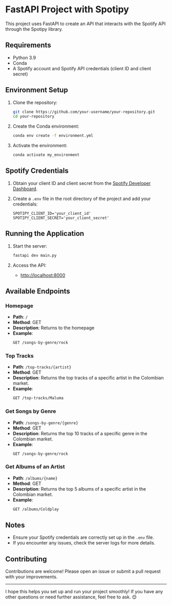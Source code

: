 # FastAPI Project with Spotipy

This project uses FastAPI to create an API that interacts with the Spotify API through the Spotipy library.

## Requirements

- Python 3.9
- Conda
- A Spotify account and Spotify API credentials (client ID and client secret)

## Environment Setup

1. Clone the repository:
    ```sh
    git clone https://github.com/your-username/your-repository.git
    cd your-repository
    ```

2. Create the Conda environment:
    ```sh
    conda env create -f environment.yml
    ```

3. Activate the environment:
    ```sh
    conda activate my_environment
    ```

## Spotify Credentials

1. Obtain your client ID and client secret from the [Spotify Developer Dashboard](https://developer.spotify.com/dashboard/applications).

2. Create a `.env` file in the root directory of the project and add your credentials:
    ```plaintext
    SPOTIPY_CLIENT_ID='your_client_id'
    SPOTIPY_CLIENT_SECRET='your_client_secret'
    ```

## Running the Application

1. Start the server:
    ```sh
    fastapi dev main.py
    ```

2. Access the API:
    - [http://localhost:8000](http://localhost:8000)

## Available Endpoints ##

### Homepage

- **Path**: `/`
- **Method**: GET
- **Description**: Returns to the homepage
- **Example**:
    ```sh
    GET /songs-by-genre/rock
    ```

### Top Tracks

- **Path**: `/top-tracks/{artist}`
- **Method**: GET
- **Description**: Returns the top tracks of a specific artist in the Colombian market.
- **Example**:
    ```sh
    GET /top-tracks/Maluma
    ```

### Get Songs by Genre

- **Path**: `/songs-by-genre/{genre}`
- **Method**: GET
- **Description**: Returns the top 10 tracks of a specific genre in the Colombian market.
- **Example**:
    ```sh
    GET /songs-by-genre/rock
    ```

### Get Albums of an Artist

- **Path**: `/albums/{name}`
- **Method**: GET
- **Description**: Returns the top 5 albums of a specific artist in the Colombian market.
- **Example**:
    ```sh
    GET /albums/Coldplay
    ```

## Notes

- Ensure your Spotify credentials are correctly set up in the `.env` file.
- If you encounter any issues, check the server logs for more details.

## Contributing

Contributions are welcome! Please open an issue or submit a pull request with your improvements.

---

I hope this helps you set up and run your project smoothly! If you have any other questions or need further assistance, feel free to ask. 😊
